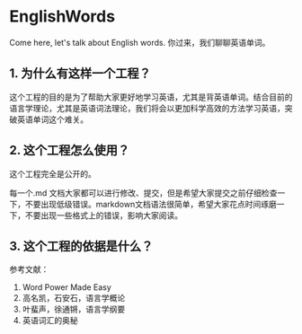 # EnglishWords

Come here, let's talk about English words.
你过来，我们聊聊英语单词。

## 1. 为什么有这样一个工程？
这个工程的目的是为了帮助大家更好地学习英语，尤其是背英语单词。结合目前的语言学理论，尤其是英语词法理论，我们将会以更加科学高效的方法学习英语，突破英语单词这个难关。

## 2. 这个工程怎么使用？

这个工程完全是公开的。

每一个.md 文档大家都可以进行修改、提交，但是希望大家提交之前仔细检查一下，不要出现低级错误。markdown文档语法很简单，希望大家花点时间琢磨一下，不要出现一些格式上的错误，影响大家阅读。

## 3. 这个工程的依据是什么？

参考文献：

1. Word Power Made Easy
2. 高名凯，石安石，语言学概论
3. 叶蜚声，徐通锵，语言学纲要
4. 英语词汇的奥秘
